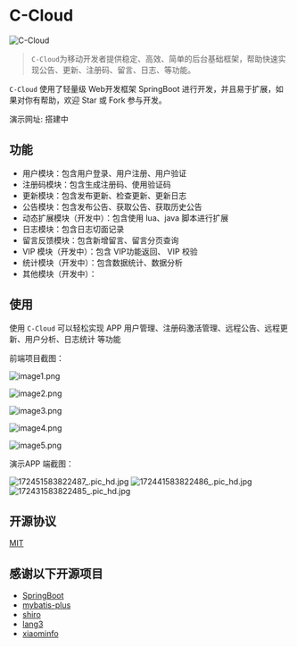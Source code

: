# C-Cloud

![C-Cloud](https://i.loli.net/2020/02/21/fsTjnmHiwNtOyX8.png)

> `C-Cloud`为移动开发者提供稳定、高效、简单的后台基础框架，帮助快速实现公告、更新、注册码、留言、日志、等功能。

`C-Cloud` 使用了轻量级 Web开发框架 SpringBoot 进行开发，并且易于扩展，如果对你有帮助，欢迎 Star 或 Fork 参与开发。

演示网址: 搭建中

## 功能

+ 用户模块：包含用户登录、用户注册、用户验证
+ 注册码模块：包含生成注册码、使用验证码
+ 更新模块：包含发布更新、检查更新、更新日志
+ 公告模块：包含发布公告、获取公告、获取历史公告
+ 动态扩展模块（开发中）：包含使用 lua、java 脚本进行扩展
+ 日志模块：包含日志切面记录
+ 留言反馈模块：包含新增留言、留言分页查询
+ VIP 模块（开发中）：包含 VIP功能返回、 VIP 校验
+ 统计模块（开发中）：包含数据统计、数据分析
+ 其他模块（开发中）：

##
## 使用 


使用 `C-Cloud` 可以轻松实现 APP 用户管理、注册码激活管理、远程公告、远程更新、用户分析、日志统计 等功能

前端项目截图：

![image1.png](https://i.loli.net/2020/03/10/e9RtpuEMHFKyO1z.png)

![image2.png](https://i.loli.net/2020/03/10/Qkhf49YG8tWzAPj.png)

![image3.png](https://i.loli.net/2020/03/10/3ZIlGewzXT2Ha7b.png)

![image4.png](https://i.loli.net/2020/03/10/QqbIag4p7UxvBed.png)

![image5.png](https://i.loli.net/2020/03/10/Kqug3ImJb1DUB6H.png)


演示APP 端截图：

![172451583822487_.pic_hd.jpg](https://i.loli.net/2020/03/10/Ht3CiMTFw8AIGld.jpg)
![172441583822486_.pic_hd.jpg](https://i.loli.net/2020/03/10/rnzRN5Fgmq3OMa8.jpg)
![172431583822485_.pic_hd.jpg](https://i.loli.net/2020/03/10/dyCT6nW3tJmHl9D.jpg)

## 开源协议

[MIT](LICENSE)

## 感谢以下开源项目

+ [SpringBoot](https://github.com/spring-projects/spring-boot)
+ [mybatis-plus](https://github.com/baomidou/mybatis-plus)
+ [shiro](https://github.com/apache/shiro)
+ [lang3](https://github.com/apache/commons-lang) 
+ [xiaominfo](https://doc.xiaominfo.com/guide/) 

